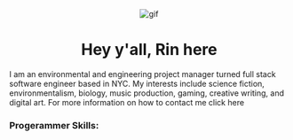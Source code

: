 <div align='center'>
  <img src='https://64.media.tumblr.com/bd2b9580d378743d17aadbecce502cd1/tumblr_p76fbrREMe1qhmypro1_1280.gif' alt='gif'>
<h1 align="center">Hey y'all, Rin here</h1>
<p align="left">
I am an environmental and engineering project manager turned full stack software engineer based in NYC. My interests include science fiction, environmentalism, biology, music production, gaming, creative writing, and digital art. For more information on how to contact me click here
</p>
</div>
<h3 align="left">Progerammer Skills:</h3>
